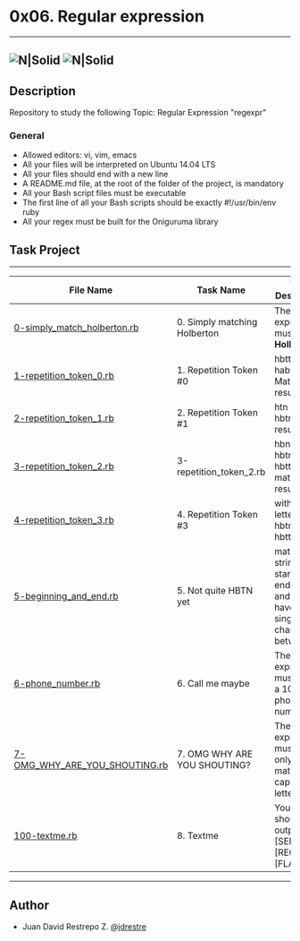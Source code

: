# 0x06. Regular expression
---
![N|Solid](https://www.holbertonschool.com/holberton-logo.png) ![N|Solid](https://intranet.hbtn.io/assets/holberton-logo-coral-27055cb2f875eb10bf3b3942e52a24581bc0667695bdc856d4f08b469b678000.png)
---

## Description
Repository to study the following Topic: Regular Expression "regexpr"

### General

- Allowed editors: vi, vim, emacs
- All your files will be interpreted on Ubuntu 14.04 LTS
- All your files should end with a new line
- A README.md file, at the root of the folder of the project, is mandatory
- All your Bash script files must be executable
- The first line of all your Bash scripts should be exactly #!/usr/bin/env ruby
- All your regex must be built for the Oniguruma library

## Task Project
---
File Name|Task Name|Task Description
---|---|---
[0-simply_match_holberton.rb](https://github.com/jdrestre/holberton-system_engineering-devops/tree/master/0x06-regular_expressions/0-simply_match_holberton.rb)|0. Simply matching Holberton|The regular expression must match **Holberton**
[1-repetition_token_0.rb](https://github.com/jdrestre/holberton-system_engineering-devops/tree/master/0x06-regular_expressions/1-repetition_token_0.rb)|1. Repetition Token #0|hbttn to habtttttn Match result
[2-repetition_token_1.rb](https://github.com/jdrestre/holberton-system_engineering-devops/tree/master/0x06-regular_expressions/2-repetition_token_1.rb)|2. Repetition Token #1|htn and hbtn Match result
[3-repetition_token_2.rb](https://github.com/jdrestre/holberton-system_engineering-devops/tree/master/0x06-regular_expressions/3-repetition_token_2.rb)|3-repetition_token_2.rb|hbn not hbtn to hbttttn match result
[4-repetition_token_3.rb](https://github.com/jdrestre/holberton-system_engineering-devops/tree/master/0x06-regular_expressions/4-repetition_token_3.rb)|4. Repetition Token #3|without letter o hbn hbtn to hbttttn
[5-beginning_and_end.rb](https://github.com/jdrestre/holberton-system_engineering-devops/tree/master/0x06-regular_expressions/5-beginning_and_end.rb)|5. Not quite HBTN yet|matching a string that starts with h ends with n and can have any single character in between
[6-phone_number.rb](https://github.com/jdrestre/holberton-system_engineering-devops/tree/master/0x06-regular_expressions/6-phone_number.rb)|6. Call me maybe|The regular expression must match a 10 digit phone number
[7-OMG_WHY_ARE_YOU_SHOUTING.rb](https://github.com/jdrestre/holberton-system_engineering-devops/tree/master/0x06-regular_expressions/7-OMG_WHY_ARE_YOU_SHOUTING.rb)|7. OMG WHY ARE YOU SHOUTING?|The regular expression must be only matching: capital letters
[100-textme.rb](https://github.com/jdrestre/holberton-system_engineering-devops/tree/master/0x06-regular_expressions/100-textme.rb)|8. Textme|Your script should output: [SENDER],[RECEIVER],[FLAGS]


---
## Author

- Juan David Restrepo Z. [@jdrestre](https://twitter.com/jdrestre)
